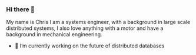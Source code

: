 ### Hi there 👋

My name is Chris I am a systems engineer, with a background in large scale distributed systems, I also love anything with a motor and have a background in mechanical engineering.

- 🔭 I’m currently working on the future of distributed databases


<!--
**ChrisMcKenzie/ChrisMcKenzie** is a ✨ _special_ ✨ repository because its `README.md` (this file) appears on your GitHub profile.

Here are some ideas to get you started:

- 🔭 I’m currently working on ...
- 🌱 I’m currently learning ...
- 👯 I’m looking to collaborate on ...
- 🤔 I’m looking for help with ...
- 💬 Ask me about ...
- 📫 How to reach me: ...
- 😄 Pronouns: ...
- ⚡ Fun fact: ...
-->
